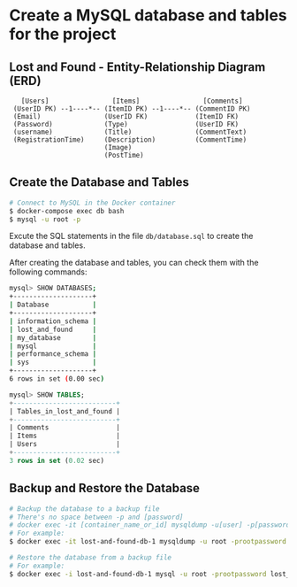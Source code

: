 # Create a MySQL database and tables for the project

## Lost and Found - Entity-Relationship Diagram (ERD)

```
   [Users]                [Items]                [Comments]
 (UserID PK) --1----*-- (ItemID PK) --1----*-- (CommentID PK)
 (Email)                (UserID FK)            (ItemID FK)
 (Password)             (Type)                 (UserID FK)
 (username)             (Title)                (CommentText)
 (RegistrationTime)     (Description)          (CommentTime)
                        (Image)
                        (PostTime)
```

## Create the Database and Tables

```bash
# Connect to MySQL in the Docker container
$ docker-compose exec db bash
$ mysql -u root -p
```

Excute the SQL statements in the file `db/database.sql` to create the database and tables.

After creating the database and tables, you can check them with the following commands:

```bash
mysql> SHOW DATABASES;
+--------------------+
| Database           |
+--------------------+
| information_schema |
| lost_and_found     |
| my_database        |
| mysql              |
| performance_schema |
| sys                |
+--------------------+
6 rows in set (0.00 sec)
```

```sql
mysql> SHOW TABLES;
+--------------------------+
| Tables_in_lost_and_found |
+--------------------------+
| Comments                 |
| Items                    |
| Users                    |
+--------------------------+
3 rows in set (0.02 sec)
```

## Backup and Restore the Database

```bash
# Backup the database to a backup file
# There's no space between -p and [password]
# docker exec -it [container_name_or_id] mysqldump -u[user] -p[password] [database_name] > [backup_file_name].sql
# For example:
$ docker exec -it lost-and-found-db-1 mysqldump -u root -prootpassword lost_and_found > ./db/backup-lost-and-found-20231204.sql
```

```bash
# Restore the database from a backup file
# For example:
$ docker exec -i lost-and-found-db-1 mysql -u root -prootpassword lost_and_found < ./db/backup-lost-and-found-20231204.sql
```
